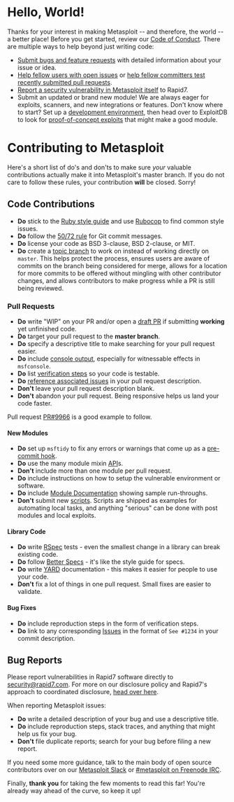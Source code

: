 # Hello, World!

Thanks for your interest in making Metasploit -- and therefore, the
world -- a better place!  Before you get started, review our
[Code of Conduct].  There are multiple ways to help beyond just writing code:
 - [Submit bugs and feature requests] with detailed information about your issue or idea.
 - [Help fellow users with open issues] or [help fellow committers test recently submitted pull requests].
 - [Report a security vulnerability in Metasploit itself] to Rapid7.
 - Submit an updated or brand new module!  We are always eager for exploits, scanners, and new
   integrations or features. Don't know where to start? Set up a [development environment], then head over to ExploitDB to look for [proof-of-concept exploits] that might make a good module.

# Contributing to Metasploit

Here's a short list of do's and don'ts to make sure *your* valuable contributions actually make
it into Metasploit's master branch.  If you do not care to follow these rules, your contribution
**will** be closed. Sorry!

## Code Contributions

* **Do** stick to the [Ruby style guide] and use [Rubocop] to find common style issues.
* **Do** follow the [50/72 rule] for Git commit messages.
* **Do** license your code as BSD 3-clause, BSD 2-clause, or MIT.
* **Do** create a [topic branch] to work on instead of working directly on `master`.
  This helps protect the process, ensures users are aware of commits on the branch being considered for merge,
  allows for a location for more commits to be offered without mingling with other contributor changes,
  and allows contributors to make progress while a PR is still being reviewed.


### Pull Requests

* **Do** write "WIP" on your PR and/or open a [draft PR] if submitting **working** yet unfinished code.
* **Do** target your pull request to the **master branch**.
* **Do** specify a descriptive title to make searching for your pull request easier.
* **Do** include [console output], especially for witnessable effects in `msfconsole`.
* **Do** list [verification steps] so your code is testable.
* **Do** [reference associated issues] in your pull request description.
* **Don't** leave your pull request description blank.
* **Don't** abandon your pull request. Being responsive helps us land your code faster.

Pull request [PR#9966] is a good example to follow.

#### New Modules

* **Do** set up `msftidy` to fix any errors or warnings that come up as a [pre-commit hook].
* **Do** use the many module mixin [API]s.
* **Don't** include more than one module per pull request.
* **Do** include instructions on how to setup the vulnerable environment or software.
* **Do** include [Module Documentation] showing sample run-throughs.
* **Don't** submit new [scripts].  Scripts are shipped as examples for automating local tasks, and
  anything "serious" can be done with post modules and local exploits.

#### Library Code

* **Do** write [RSpec] tests - even the smallest change in a library can break existing code.
* **Do** follow [Better Specs] - it's like the style guide for specs.
* **Do** write [YARD] documentation - this makes it easier for people to use your code.
* **Don't** fix a lot of things in one pull request. Small fixes are easier to validate.

#### Bug Fixes

* **Do** include reproduction steps in the form of verification steps.
* **Do** link to any corresponding [Issues] in the format of `See #1234` in your commit description.

## Bug Reports

Please report vulnerabilities in Rapid7 software directly to security@rapid7.com. For more on our disclosure policy and Rapid7's approach to coordinated disclosure, [head over here](https://www.rapid7.com/security). 

When reporting Metasploit issues:
* **Do** write a detailed description of your bug and use a descriptive title.
* **Do** include reproduction steps, stack traces, and anything that might help us fix your bug.
* **Don't** file duplicate reports; search for your bug before filing a new report.

If you need some more guidance, talk to the main body of open source contributors over on our
[Metasploit Slack] or [#metasploit on Freenode IRC].

Finally, **thank you** for taking the few moments to read this far! You're already way ahead of the
curve, so keep it up!

[Code of Conduct]:https://github.com/rapid7/metasploit-framework/wiki/CODE_OF_CONDUCT.md
[Submit bugs and feature requests]:http://r-7.co/MSF-BUGv1
[Help fellow users with open issues]:https://github.com/rapid7/metasploit-framework/issues
[help fellow committers test recently submitted pull requests]:https://github.com/rapid7/metasploit-framework/pulls
[Report a security vulnerability in Metasploit itself]:https://www.rapid7.com/disclosure.jsp
[development environment]:http://r-7.co/MSF-DEV
[proof-of-concept exploits]:https://www.exploit-db.com/search?verified=true&hasapp=true&nomsf=true
[Ruby style guide]:https://github.com/bbatsov/ruby-style-guide
[Rubocop]:https://rubygems.org/search?query=rubocop
[50/72 rule]:http://tbaggery.com/2008/04/19/a-note-about-git-commit-messages.html
[topic branch]:http://git-scm.com/book/en/Git-Branching-Branching-Workflows#Topic-Branches
[draft PR]:https://help.github.com/en/articles/about-pull-requests#draft-pull-requests
[console output]:https://help.github.com/articles/github-flavored-markdown#fenced-code-blocks
[verification steps]:https://help.github.com/articles/writing-on-github#task-lists
[reference associated issues]:https://github.com/blog/1506-closing-issues-via-pull-requests
[PR#9966]:https://github.com/rapid7/metasploit-framework/pull/9966
[pre-commit hook]:https://github.com/rapid7/metasploit-framework/blob/master/tools/dev/pre-commit-hook.rb
[API]:https://rapid7.github.io/metasploit-framework/api
[Module Documentation]:https://github.com/rapid7/metasploit-framework/wiki/Generating-Module-Documentation
[scripts]:https://github.com/rapid7/metasploit-framework/tree/master/scripts
[RSpec]:http://rspec.info
[Better Specs]:http://betterspecs.org
[YARD]:http://yardoc.org
[Issues]:https://github.com/rapid7/metasploit-framework/issues
[Metasploit Slack]:https://www.metasploit.com/slack
[#metasploit on Freenode IRC]:http://webchat.freenode.net/?channels=%23metasploit&uio=d4
